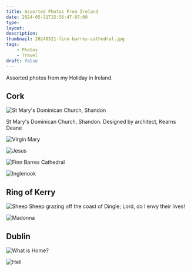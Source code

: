 ```yaml
---
title: Assorted Photos From Ireland
date: 2024-05-31T15:56:47-07:00
type:
layout:
description:
thumbnail: 20240521-finn-barres-cathedral.jpg 
tags:
    - Photos
    - Travel
draft: false
---
```


Assorted photos from my Holiday in Ireland.

## Cork

![St Mary's Dominican Church, Shandon](20240521-dominican-church.jpg)

St Mary's Dominican Church, Shandon. Designed by architect, Kearns Deane 

![Virgin Mary](20240521-virgin-mary.jpg)

![Jesus](20240521-jesus.jpg)

![Finn Barres Cathedral](20240524-finn-barres-cathedral.jpg)

![Inglenook](20240524-inglenook.jpg)

## Ring of Kerry

![Sheep](20240523-sheep.jpg)
Sheep grazing off the coast of Dingle; Lord, do I envy their lives!

![Madonna](20240523-madonna.jpg)


## Dublin

![What is Home?](20240525-what-is-home.jpg)

![Hell](20240527-hell.jpg)

